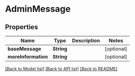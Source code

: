 # AdminMessage

## Properties
Name | Type | Description | Notes
------------ | ------------- | ------------- | -------------
**baseMessage** | **String** |  | [optional] 
**moreInformation** | **String** |  | [optional] 

[[Back to Model list]](../README.md#documentation-for-models) [[Back to API list]](../README.md#documentation-for-api-endpoints) [[Back to README]](../README.md)


